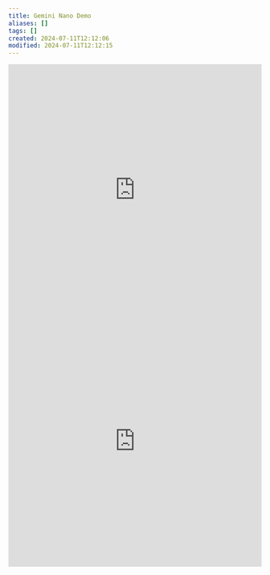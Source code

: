 ```yaml
---
title: Gemini Nano Demo
aliases: []
tags: []
created: 2024-07-11T12:12:06
modified: 2024-07-11T12:12:15
---
```


<iframe src="https://breadboard-ai.web.app/?board=https://exadev.github.io/boards/gemini-nano-demo.bgl.json&embed" style="width: 100%; height: 500px; border: 0;"></iframe>

<iframe src="https://breadboard-ai.web.app/?board=https://exadev.github.io/boards/gemini-nano-demo.bgl.json" style="width: 100%; height: 500px; border: 0;"></iframe>
